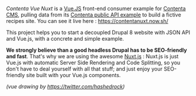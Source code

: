 *Contenta Vue Nuxt* is a [Vue.JS](https://vuejs.org) front-end consumer example for [Contenta CMS](http://www.contentacms.org/), pulling data from its [Contenta public API example](https://live-contentacms.pantheonsite.io/api) to build a fictive recipes site. You can see it live here : https://contentanuxt.now.sh/

This project helps you to start a decoupled Drupal 8 website with JSON API and Vue.js, with a concrete and simple example. 

**We strongly believe than a good headless Drupal has to be SEO-friendly and fast**. That's why we are using the awesome [Nuxt.js](https://nuxtjs.org/) : Nuxt.js is just Vue.js with automatic Server Side Rendering and Code Splitting, so you don't have to deal yourself with all that stuff; and just enjoy your SEO-friendly site built with your Vue.js components.

<!--emdaer-p
  - '@emdaer/plugin-image'
  - src: ./.emdaer/docs/assets/icon-vue.jpg
    alt: Vue
-->
<!--emdaer-p
  - '@emdaer/plugin-image'
  - src: ./.emdaer/docs/assets/icon-nuxt.png
    alt: Nuxt
-->

*(vue drawing by https://twitter.com/hashedrock)*
